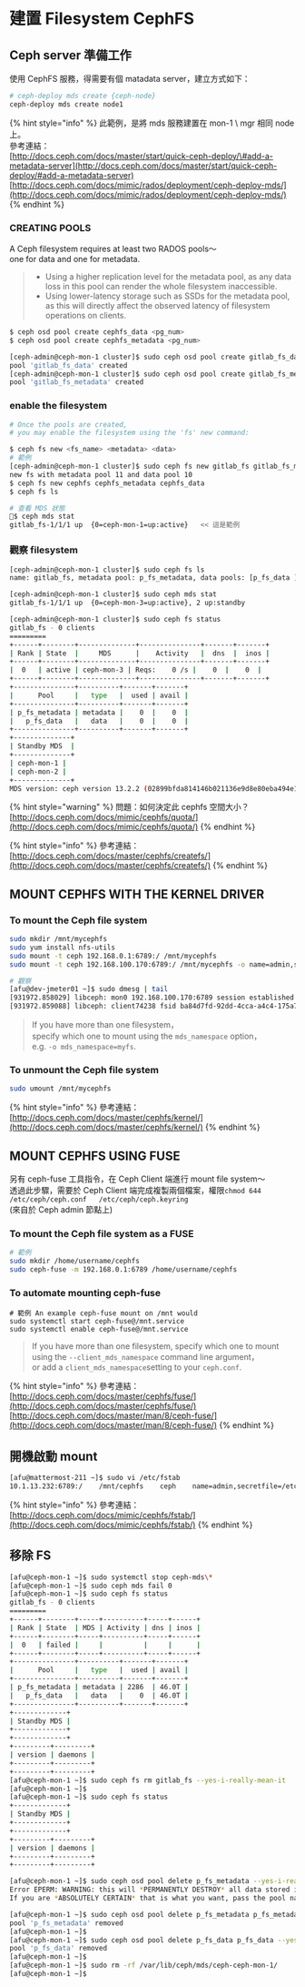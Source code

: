 # 建置 Filesystem CephFS

## Ceph server 準備工作

使用 CephFS 服務，得需要有個 matadata server，建立方式如下：

```bash
# ceph-deploy mds create {ceph-node}
ceph-deploy mds create node1
```

{% hint style="info" %}
此範例，是將 mds 服務建置在 mon-1 \ mgr 相同 node 上。  
參考連結：  
[http://docs.ceph.com/docs/master/start/quick-ceph-deploy/\#add-a-metadata-server](http://docs.ceph.com/docs/master/start/quick-ceph-deploy/#add-a-metadata-server)  
[http://docs.ceph.com/docs/mimic/rados/deployment/ceph-deploy-mds/](http://docs.ceph.com/docs/mimic/rados/deployment/ceph-deploy-mds/)
{% endhint %}

### CREATING POOLS

A Ceph filesystem requires at least two RADOS pools～  
one for data     and     one for metadata.

> * Using a higher replication level for the metadata pool, as any data loss in this pool can render the whole filesystem inaccessible.
> * Using lower-latency storage such as SSDs for the metadata pool, as this will directly affect the observed latency of filesystem operations on clients.

```bash
$ ceph osd pool create cephfs_data <pg_num>
$ ceph osd pool create cephfs_metadata <pg_num>

[ceph-admin@ceph-mon-1 cluster]$ sudo ceph osd pool create gitlab_fs_data 128
pool 'gitlab_fs_data' created
[ceph-admin@ceph-mon-1 cluster]$ sudo ceph osd pool create gitlab_fs_metadata 128
pool 'gitlab_fs_metadata' created
```

### enable the filesystem

```bash
# Once the pools are created, 
# you may enable the filesystem using the 'fs' new command:

$ ceph fs new <fs_name> <metadata> <data>
# 範例
[ceph-admin@ceph-mon-1 cluster]$ sudo ceph fs new gitlab_fs gitlab_fs_metadata gitlab_fs_data
new fs with metadata pool 11 and data pool 10
$ ceph fs new cephfs cephfs_metadata cephfs_data
$ ceph fs ls

# 查看 MDS 狀態
$ ceph mds stat
gitlab_fs-1/1/1 up  {0=ceph-mon-1=up:active}   << 這是範例
```

### 觀察 filesystem

```bash
[ceph-admin@ceph-mon-1 cluster]$ sudo ceph fs ls
name: gitlab_fs, metadata pool: p_fs_metadata, data pools: [p_fs_data ]

[ceph-admin@ceph-mon-1 cluster]$ sudo ceph mds stat
gitlab_fs-1/1/1 up  {0=ceph-mon-3=up:active}, 2 up:standby

[ceph-admin@ceph-mon-1 cluster]$ sudo ceph fs status
gitlab_fs - 0 clients
=========
+------+--------+--------------+---------------+-------+-------+
| Rank | State  |     MDS      |    Activity   |  dns  |  inos |
+------+--------+--------------+---------------+-------+-------+
|  0   | active | ceph-mon-3 | Reqs:    0 /s |    0  |    0  |
+------+--------+--------------+---------------+-------+-------+
+---------------+----------+-------+-------+
|      Pool     |   type   |  used | avail |
+---------------+----------+-------+-------+
| p_fs_metadata | metadata |    0  |    0  |
|   p_fs_data   |   data   |    0  |    0  |
+---------------+----------+-------+-------+
+--------------+
| Standby MDS  |
+--------------+
| ceph-mon-1 |
| ceph-mon-2 |
+--------------+
MDS version: ceph version 13.2.2 (02899bfda814146b021136e9d8e80eba494e1126) mimic (stable)

```

{% hint style="warning" %}
問題：如何決定此 cephfs 空間大小？  
[http://docs.ceph.com/docs/mimic/cephfs/quota/](http://docs.ceph.com/docs/mimic/cephfs/quota/)
{% endhint %}

{% hint style="info" %}
參考連結：  
[http://docs.ceph.com/docs/master/cephfs/createfs/](http://docs.ceph.com/docs/master/cephfs/createfs/)
{% endhint %}

## MOUNT CEPHFS WITH THE KERNEL DRIVER

### To mount the Ceph file system

```bash
sudo mkdir /mnt/mycephfs
sudo yum install nfs-utils
sudo mount -t ceph 192.168.0.1:6789:/ /mnt/mycephfs
sudo mount -t ceph 192.168.100.170:6789:/ /mnt/mycephfs -o name=admin,secret=AQBXTdBbwQTHMBAAAmjSrBbh+ilLeXT1tpAyoA==

# 觀察
[afu@dev-jmeter01 ~]$ sudo dmesg | tail
[931972.858029] libceph: mon0 192.168.100.170:6789 session established
[931972.859088] libceph: client74238 fsid ba84d7fd-92dd-4cca-a4c4-175a70c5e2ed
```

> If you have more than one filesystem，  
> specify which one to mount using the `mds_namespace` option，  
> e.g. `-o mds_namespace=myfs`.

### To unmount the Ceph file system

```bash
sudo umount /mnt/mycephfs
```

{% hint style="info" %}
參考連結：  
[http://docs.ceph.com/docs/master/cephfs/kernel/](http://docs.ceph.com/docs/master/cephfs/kernel/)
{% endhint %}

## MOUNT CEPHFS USING FUSE

另有 ceph-fuse 工具指令，在 Ceph Client 端進行 mount file system～  
透過此步驟，需要於 Ceph Client 端完成複製兩個檔案，權限`chmod 644`  
`/etc/ceph/ceph.conf  
/etc/ceph/ceph.keyring`  
\(來自於 Ceph admin 節點上\)

### To mount the Ceph file system as a FUSE

```bash
# 範例
sudo mkdir /home/username/cephfs
sudo ceph-fuse -m 192.168.0.1:6789 /home/username/cephfs
```

### To automate mounting ceph-fuse

```text
# 範例 An example ceph-fuse mount on /mnt would
sudo systemctl start ceph-fuse@/mnt.service
sudo systemctl enable ceph-fuse@/mnt.service
```

> If you have more than one filesystem, specify which one to mount using the `--client_mds_namespace` command line argument，  
> or add a `client_mds_namespace`setting to your `ceph.conf`.

{% hint style="info" %}
參考連結：  
[http://docs.ceph.com/docs/master/cephfs/fuse/](http://docs.ceph.com/docs/master/cephfs/fuse/)  
[http://docs.ceph.com/docs/master/man/8/ceph-fuse/](http://docs.ceph.com/docs/master/man/8/ceph-fuse/)
{% endhint %}

## 開機啟動 mount 

```bash
[afu@mattermost-211 ~]$ sudo vi /etc/fstab
10.1.13.232:6789:/    /mnt/cephfs    ceph    name=admin,secretfile=/etc/ceph/admin.secret,noatime,_netdev    0 2
```

{% hint style="info" %}
參考連結：  
[http://docs.ceph.com/docs/mimic/cephfs/fstab/](http://docs.ceph.com/docs/mimic/cephfs/fstab/)
{% endhint %}

## 移除 FS

```bash
[afu@ceph-mon-1 ~]$ sudo systemctl stop ceph-mds\*
[afu@ceph-mon-1 ~]$ sudo ceph mds fail 0
[afu@ceph-mon-1 ~]$ sudo ceph fs status
gitlab_fs - 0 clients
=========
+------+--------+-----+----------+-----+------+
| Rank | State  | MDS | Activity | dns | inos |
+------+--------+-----+----------+-----+------+
|  0   | failed |     |          |     |      |
+------+--------+-----+----------+-----+------+
+---------------+----------+-------+-------+
|      Pool     |   type   |  used | avail |
+---------------+----------+-------+-------+
| p_fs_metadata | metadata | 2286  | 46.0T |
|   p_fs_data   |   data   |    0  | 46.0T |
+---------------+----------+-------+-------+
+-------------+
| Standby MDS |
+-------------+
+-------------+
+---------+---------+
| version | daemons |
+---------+---------+
+---------+---------+
[afu@ceph-mon-1 ~]$ sudo ceph fs rm gitlab_fs --yes-i-really-mean-it
[afu@ceph-mon-1 ~]$
[afu@ceph-mon-1 ~]$ sudo ceph fs status
+-------------+
| Standby MDS |
+-------------+
+-------------+
+---------+---------+
| version | daemons |
+---------+---------+
+---------+---------+

[afu@ceph-mon-1 ~]$ sudo ceph osd pool delete p_fs_metadata --yes-i-really-really-mean-it
Error EPERM: WARNING: this will *PERMANENTLY DESTROY* all data stored in pool p_fs_metadata.  
If you are *ABSOLUTELY CERTAIN* that is what you want, pass the pool name *twice*, followed by --yes-i-really-really-mean-it.

[afu@ceph-mon-1 ~]$ sudo ceph osd pool delete p_fs_metadata p_fs_metadata --yes-i-really-really-mean-it
pool 'p_fs_metadata' removed
[afu@ceph-mon-1 ~]$
[afu@ceph-mon-1 ~]$ sudo ceph osd pool delete p_fs_data p_fs_data --yes-i-really-really-mean-it
pool 'p_fs_data' removed
[afu@ceph-mon-1 ~]$
[afu@ceph-mon-1 ~]$ sudo rm -rf /var/lib/ceph/mds/ceph-ceph-mon-1/
[afu@ceph-mon-1 ~]$
```

